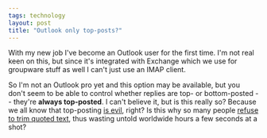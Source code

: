 ```yaml
---
tags: technology
layout: post
title: "Outlook only top-posts?"
---
```




With my new job I've become an Outlook user for the first time. I'm not real keen on this, but since it's integrated with Exchange which we use for groupware stuff as well I can't just use an IMAP client.

<p>So I'm not an Outlook pro yet and this option may be available, but you don't seem to be able to control whether replies are top- or bottom-posted -- they're <b>always top-posted</b>. I can't believe it, but is this really so? Because we all know that top-posting <a href="http://www.google.com/search?q=top+posting+is+evil">is evil</a>, right? Is this why so many people <a href="http://mail-archive.com/dev%40struts.apache.org/msg03419.html">refuse to trim quoted text</a>, thus wasting untold worldwide hours a few seconds at a shot?</p>


